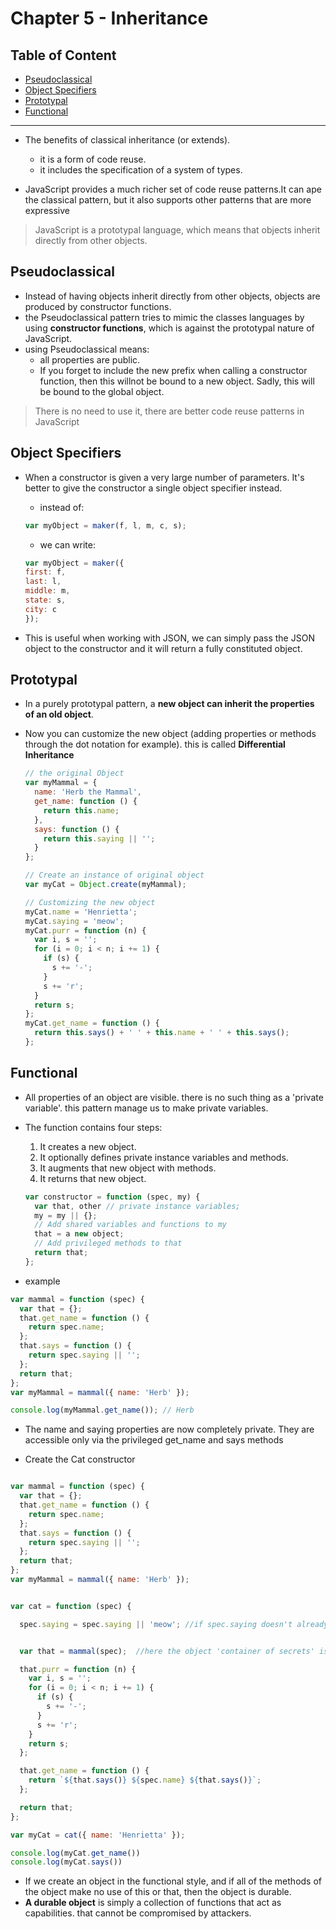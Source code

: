 # Chapter 5 - Inheritance

## Table of Content

- [Pseudoclassical](#pseudoclassical)
- [Object Specifiers](#object-specifiers)
- [Prototypal](#prototypal)
- [Functional](#functional)

--- 

- The benefits of classical inheritance (or extends).
  - it is a form of code reuse.
  - it includes the specification of a system of types.

- JavaScript provides a much richer set of code reuse patterns.It can ape the classical pattern, but it also supports other patterns that are more expressive

> JavaScript is a prototypal language, which means that objects inherit directly from other objects.

## Pseudoclassical

- Instead of having objects inherit directly from other objects, objects are produced by constructor functions.
- the Pseudoclassical pattern tries to mimic the classes languages by using **constructor functions**, which is against the prototypal nature of JavaScript.
- using Pseudoclassical means:
  - all properties are public.
  - If you forget to include the new prefix when calling a constructor function, then this willnot be bound to a new object. Sadly, this will be bound to the global object.

> There is no need to use it, there are better code reuse patterns in JavaScript

## Object Specifiers

- When a constructor is given a very large number of parameters. It's better to give the constructor a single object specifier instead.
  - instead of:
  
  ```js
  var myObject = maker(f, l, m, c, s);
  ```

  - we can write:
  
  ```js
  var myObject = maker({
  first: f,
  last: l,
  middle: m,
  state: s,
  city: c
  });
  ```
  
- This is useful when working with JSON, we can simply pass the JSON object to the constructor and it will return a fully constituted object.

## Prototypal

- In a purely prototypal pattern, a **new object can inherit the properties of an old object**.
- Now you can customize the new object (adding properties or methods through the dot notation for example). this is called **Differential Inheritance**

  ```js
  // the original Object
  var myMammal = {
    name: 'Herb the Mammal',
    get_name: function () {
      return this.name;
    },
    says: function () {
      return this.saying || '';
    }
  };

  // Create an instance of original object
  var myCat = Object.create(myMammal);

  // Customizing the new object
  myCat.name = 'Henrietta';
  myCat.saying = 'meow';
  myCat.purr = function (n) {
    var i, s = '';
    for (i = 0; i < n; i += 1) {
      if (s) {
        s += '-';
      }
      s += 'r';
    }
    return s;
  };
  myCat.get_name = function () {
    return this.says() + ' ' + this.name + ' ' + this.says();
  };
  ```

## Functional

- All properties of an object are visible. there is no such thing as a 'private variable'. this pattern manage us to make private variables.

- The function contains four steps:
  1. It creates a new object.
  2. It optionally defines private instance variables and methods.
  3. It augments that new object with methods.
  4. It returns that new object.

  ```js
  var constructor = function (spec, my) {
    var that, other // private instance variables;
    my = my || {};
    // Add shared variables and functions to my
    that = a new object;
    // Add privileged methods to that
    return that;
  };

  ```

- example

```js
var mammal = function (spec) {
  var that = {};
  that.get_name = function () {
    return spec.name;
  };
  that.says = function () {
    return spec.saying || '';
  };
  return that;
};
var myMammal = mammal({ name: 'Herb' });

console.log(myMammal.get_name()); // Herb
```

- The name and saying properties are now completely private. They are accessible only via the privileged get_name and says methods

- Create the Cat constructor

```js

var mammal = function (spec) {
  var that = {};
  that.get_name = function () {
    return spec.name;
  };
  that.says = function () {
    return spec.saying || '';
  };
  return that;
};
var myMammal = mammal({ name: 'Herb' });


var cat = function (spec) {

  spec.saying = spec.saying || 'meow'; //if spec.saying doesn't already exists, make it 'meow'


  var that = mammal(spec);  //here the object 'container of secrets' is set up inheriting from mammal already

  that.purr = function (n) {
    var i, s = '';
    for (i = 0; i < n; i += 1) {
      if (s) {
        s += '-';
      }
      s += 'r';
    }
    return s;
  };

  that.get_name = function () {
    return `${that.says()} ${spec.name} ${that.says()}`;
  };

  return that;
};

var myCat = cat({ name: 'Henrietta' });

console.log(myCat.get_name())
console.log(myCat.says())
```

- If we create an object in the functional style, and if all of the methods of the object make no use of this or that, then the object is durable.
- **A durable object** is simply a collection of functions that act as capabilities. that cannot be compromised by attackers.

